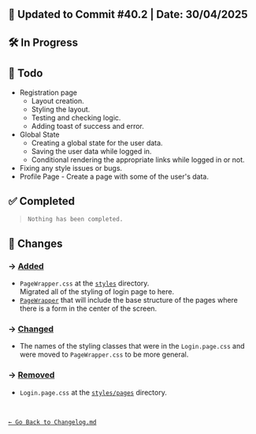 ## 📅 Updated to Commit #40.2 | Date: 30/04/2025

## 🛠️ In Progress

## 🎯 Todo

- Registration page
  - Layout creation.
  - Styling the layout.
  - Testing and checking logic.
  - Adding toast of success and error.
- Global State
  - Creating a global state for the user data.
  - Saving the user data while logged in.
  - Conditional rendering the appropriate links while logged in or not.
- Fixing any style issues or bugs.
- Profile Page - Create a page with some of the user's data.

## ✅ Completed

> `Nothing has been completed.`

## 🔄 Changes

### → <u>Added</u>

- `PageWrapper.css` at the [`styles`](./src/styles) directory.<br>
  Migrated all of the styling of login page to here.
- [`PageWrapper`](./src/components/PageWrapper.tsx) that will include the base structure of the pages where there is a form in the center of the screen.

### → <u>Changed</u>

- The names of the styling classes that were in the `Login.page.css` and were moved to `PageWrapper.css` to be more general.

### → <u>Removed</u>

- `Login.page.css` at the [`styles/pages`](./src/styles/pages) directory.

<br>

[`← Go Back to Changelog.md`](../Changelog.md)
